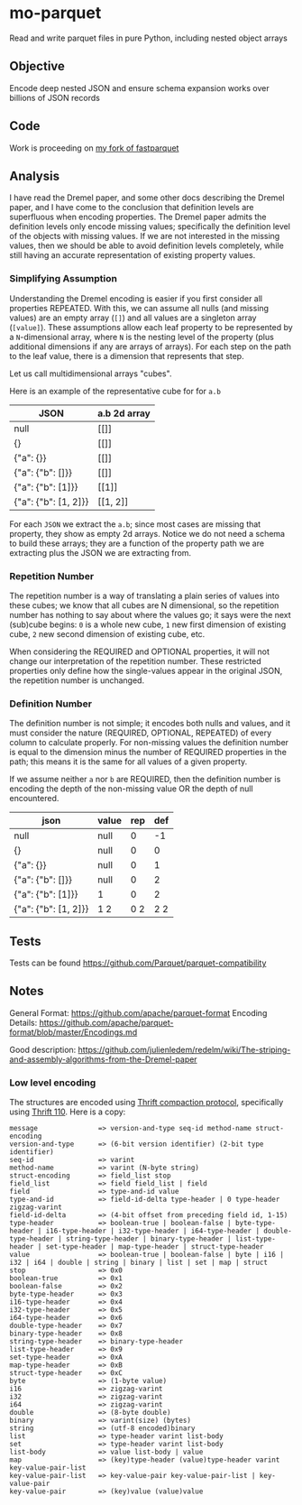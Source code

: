 # mo-parquet

Read and write parquet files in pure Python, including nested object arrays

## Objective

Encode deep nested JSON and ensure schema expansion works over billions of JSON records

## Code

Work is proceeding on [my fork of fastparquet](https://github.com/klahnakoski/fastparquet/blob/nested/fastparquet/json_writer.py)

## Analysis

I have read the Dremel paper, and some other docs describing the Dremel paper, and I have come to the conclusion that definition levels are superfluous when encoding properties. The Dremel paper admits the definition levels only encode missing values; specifically the definition level of the objects with missing values. If we are not interested in the missing values, then we should be able to avoid definition levels completely, while still having an accurate representation of existing property values.

### Simplifying Assumption

Understanding the Dremel encoding is easier if you first consider all properties REPEATED. With this, we can assume all nulls (and missing values) are an empty array (`[]`) and all values are a singleton array (`[value]`). These assumptions allow each leaf property to be represented by a `N`-dimensional array, where `N` is the nesting level of the property (plus additional dimensions if any are arrays of arrays). For each step on the path to the leaf value, there is a dimension that represents that step. 

Let us call multidimensional arrays "cubes".

Here is an example of the representative cube for for `a.b`

|           JSON           |      a.b 2d array     |
| ------------------------ | --------------------- |
|   null                   |          [[]]         |
|   {}                     |          [[]]         |
|   {"a": {}}              |          [[]]         |
|   {"a": {"b": []}}       |          [[]]         |   
|   {"a": {"b": [1]}}      |         [[1]]         |
|   {"a": {"b": [1, 2]}}   |        [[1, 2]]       |


For each `JSON` we extract the `a.b`; since most cases are missing that property, they show as empty 2d arrays. Notice we do not need a schema to build these arrays; they are a function of the property path we are extracting plus the JSON we are extracting from.  

### Repetition Number

The repetition number is a way of translating a plain series of values into these cubes; we know that all cubes are N dimensional, so the repetition number has nothing to say about where the values go; it says were the next (sub)cube begins: `0` is a whole new cube, `1` new first dimension of existing cube, `2` new second dimension of existing cube, etc.

When considering the REQUIRED and OPTIONAL properties, it will not change our interpretation of the repetition number. These restricted properties only define how the single-values appear in the original JSON, the repetition number is unchanged.

### Definition Number
 
The definition number is not simple; it encodes both nulls and values, and it must consider the nature (REQUIRED, OPTIONAL, REPEATED) of every column to calculate properly. For non-missing values the definition number is equal to the dimension minus the number of REQUIRED properties in the path; this means it is the same for all values of a given property.  

If we assume neither `a` nor `b` are REQUIRED, then the definition number is encoding the depth of the non-missing value OR the depth of null encountered. 

|           json           | value |  rep  |  def  |
| ------------------------ | ----- | ----- | ----- |
|   null                   |  null |   0   |  -1   |
|   {}                     |  null |   0   |   0   |
|   {"a": {}}              |  null |   0   |   1   |
|   {"a": {"b": []}}       |  null |   0   |   2   |   
|   {"a": {"b": [1]}}      |   1   |   0   |   2   |
|   {"a": {"b": [1, 2]}}   |  1 2  |  0 2  |  2 2  |




## Tests

Tests can be found https://github.com/Parquet/parquet-compatibility


## Notes 


General Format: https://github.com/apache/parquet-format
Encoding Details: https://github.com/apache/parquet-format/blob/master/Encodings.md

Good description: https://github.com/julienledem/redelm/wiki/The-striping-and-assembly-algorithms-from-the-Dremel-paper


### Low level encoding

The structures are encoded using [Thrift compaction protocol](https://github.com/apache/thrift/blob/master/doc/specs/thrift-compact-protocol.md), specifically using [Thrift 110](https://issues.apache.org/jira/browse/THRIFT-110).  Here is a copy:

	message               => version-and-type seq-id method-name struct-encoding 
	version-and-type      => (6-bit version identifier) (2-bit type identifier)
	seq-id                => varint
	method-name           => varint (N-byte string)
	struct-encoding       => field_list stop
	field_list            => field field_list | field
	field                 => type-and-id value
	type-and-id           => field-id-delta type-header | 0 type-header zigzag-varint
	field-id-delta        => (4-bit offset from preceding field id, 1-15)
	type-header           => boolean-true | boolean-false | byte-type-header | i16-type-header | i32-type-header | i64-type-header | double-type-header | string-type-header | binary-type-header | list-type-header | set-type-header | map-type-header | struct-type-header
	value                 => boolean-true | boolean-false | byte | i16 | i32 | i64 | double | string | binary | list | set | map | struct
	stop                  => 0x0
	boolean-true          => 0x1
	boolean-false         => 0x2
	byte-type-header      => 0x3
	i16-type-header       => 0x4
	i32-type-header       => 0x5
	i64-type-header       => 0x6
	double-type-header    => 0x7
	binary-type-header    => 0x8
	string-type-header    => binary-type-header
	list-type-header      => 0x9
	set-type-header       => 0xA
	map-type-header       => 0xB
	struct-type-header    => 0xC
	byte                  => (1-byte value)
	i16                   => zigzag-varint
	i32                   => zigzag-varint
	i64                   => zigzag-varint
	double                => (8-byte double)
	binary                => varint(size) (bytes)
	string                => (utf-8 encoded)binary
	list                  => type-header varint list-body
	set                   => type-header varint list-body
	list-body             => value list-body | value
	map                   => (key)type-header (value)type-header varint key-value-pair-list
	key-value-pair-list   => key-value-pair key-value-pair-list | key-value-pair
	key-value-pair        => (key)value (value)value

